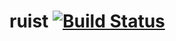 # ruist [![Build Status](https://travis-ci.org/tzemanovic/ruist.svg?branch=master)](https://travis-ci.org/tzemanovic/ruist)
